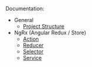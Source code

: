 
Documentation:
- General
  - [Project Structure](./general/project-structure.md)
- NgRx (Angular Redux / Store)
  - [Action](./NgRx/actions.md)
  - [Reducer](./NgRx/reducers.md)
  - [Selector](./NgRx/selector.md)
  - [Service](./NgRx/store-service.md)
